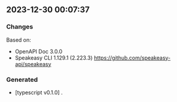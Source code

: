 

## 2023-12-30 00:07:37
### Changes
Based on:
- OpenAPI Doc 3.0.0 
- Speakeasy CLI 1.129.1 (2.223.3) https://github.com/speakeasy-api/speakeasy
### Generated
- [typescript v0.1.0] .